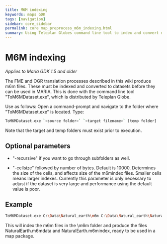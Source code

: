 ```yaml
---
title: M6M indexing
keywords: maps GDK
tags: [navigation]
sidebar: core_sidebar
permalink: core_map_preprocess_m6m_indexing.html
summary: Using Teleplan Globes command line tool to index and convert m6m-files for use in Maria GDK.
---
```


# M6M indexing

*Applies to Maria GDK 1.5 and older*

The FME and OGR translation processes described in this wiki produce m6m files. These must be indexed and converted to datasets before they can be used in MARIA. This is done with the command line tool "ToM6MDataset.exe", which is distributed by Teleplan Globe. 

Use as follows: Open a command-prompt and navigate to the folder where "ToM6MDataset.exe" is located. Type: 

```bash
ToM6MDataset.exe `<source folder>` `<target filename>` [temp folder]
```
Note that the target and temp folders must exist prior to execution.

## Optional parameters

*  "-recursive" if you want to go through subfolders as well. 

*  "-cellsize" followed by number of bytes. Default is 10000. Determines the size of the cells, and affects size of the m6mindex files. Smaller cells means larger indexes. Currently this parameter is only necessary to adjust if the dataset is very large and performance using the default value is poor.

## Example

```bash
ToM6MDataset.exe C:\Data\Natural_earth\m6m C:\Data\Natural_earth\NaturalEarth -t C:\Data\tempfolder -recursive -cellsize 1200
```

This will index the m6m files in the \m6m folder and produce the files NaturalEarth.m6mdata and NaturalEarth.m6mindex, ready to be used in a map package.


